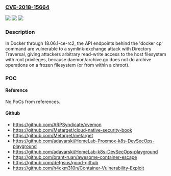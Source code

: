 ### [CVE-2018-15664](https://cve.mitre.org/cgi-bin/cvename.cgi?name=CVE-2018-15664)
![](https://img.shields.io/static/v1?label=Product&message=n%2Fa&color=blue)
![](https://img.shields.io/static/v1?label=Version&message=n%2Fa&color=blue)
![](https://img.shields.io/static/v1?label=Vulnerability&message=n%2Fa&color=brighgreen)

### Description

In Docker through 18.06.1-ce-rc2, the API endpoints behind the 'docker cp' command are vulnerable to a symlink-exchange attack with Directory Traversal, giving attackers arbitrary read-write access to the host filesystem with root privileges, because daemon/archive.go does not do archive operations on a frozen filesystem (or from within a chroot).

### POC

#### Reference
No PoCs from references.

#### Github
- https://github.com/ARPSyndicate/cvemon
- https://github.com/Metarget/cloud-native-security-book
- https://github.com/Metarget/metarget
- https://github.com/adavarski/HomeLab-Proxmox-k8s-DevSecOps-playground
- https://github.com/adavarski/HomeLab-k8s-DevSecOps-playground
- https://github.com/brant-ruan/awesome-container-escape
- https://github.com/defgsus/good-github
- https://github.com/h4ckm310n/Container-Vulnerability-Exploit

